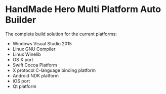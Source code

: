 <NOT FINISHED> HandMade Hero Multi Platform Auto Builder
=========================================
<NOT FINISHED> The complete build solution for the current platforms:

* Windows Visual Studio 2015
* Linux GNU Compiler
* Linux Winelib
* OS X port
* Swift Cocoa Platform
* X protocol C-language binding platform
* Android NDK platform
* iOS port
* Qt platform
